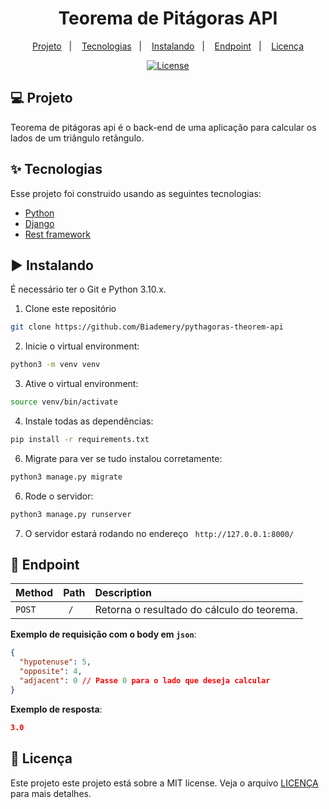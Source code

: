 #

<h1 align="center">Teorema de Pitágoras API</h1>

<p align="center">
  <a href="#-projeto">Projeto</a>&nbsp;&nbsp;&nbsp;|&nbsp;&nbsp;&nbsp;
  <a href="#-tecnologias">Tecnologias</a>&nbsp;&nbsp;&nbsp;|&nbsp;&nbsp;&nbsp;
  <a href="#%EF%B8%8F-instalando">Instalando</a>&nbsp;&nbsp;&nbsp;|&nbsp;&nbsp;&nbsp;
  <a href="#-endpoint">Endpoint</a>&nbsp;&nbsp;&nbsp;|&nbsp;&nbsp;&nbsp;
  <!-- <a href="#-testing">Testing</a>&nbsp;&nbsp;&nbsp;|&nbsp;&nbsp;&nbsp;   -->
  <a href="#-licença">Licença</a>
</p>

<p align="center">
  <a href="#-license">
    <img alt="License" src="https://img.shields.io/static/v1?label=license&message=MIT&color=4a79a5&labelColor=000000">
  </a>
</p>

## 💻 Projeto

Teorema de pitágoras api é o back-end de uma aplicação para calcular os lados de um triângulo retângulo.

## ✨ Tecnologias

Esse projeto foi construido usando as seguintes tecnologias:

- [Python](https://www.python.org/)
- [Django](https://www.djangoproject.com/)
- [Rest framework](https://www.django-rest-framework.org/)

## ▶️ Instalando

É necessário ter o Git e Python 3.10.x.

1. Clone este repositório

```sh
git clone https://github.com/Biademery/pythagoras-theorem-api
```

2. Inicie o virtual environment:

```sh
python3 -m venv venv
```

3. Ative o virtual environment:

```sh
source venv/bin/activate
```

4. Instale todas as dependências:

```sh
pip install -r requirements.txt
```

6. Migrate para ver se tudo instalou corretamente:

```sh
python3 manage.py migrate
```

6. Rode o servidor:

```sh
python3 manage.py runserver
```

7. O servidor estará rodando no endereço ` http://127.0.0.1:8000/`

## 🏁 Endpoint

| Method | Path | Description                                |
| :----- | :--- | :----------------------------------------- |
| `POST` | ` /` | Retorna o resultado do cálculo do teorema. |

**Exemplo de requisição com o body em `json`**:

```json
{
  "hypotenuse": 5,
  "opposite": 4,
  "adjacent": 0 // Passe 0 para o lado que deseja calcular
}
```

**Exemplo de resposta**:

```json
3.0
```

## 📝 Licença

Este projeto este projeto está sobre a MIT license. Veja o arquivo [LICENÇA](LICENSE.md) para mais detalhes.
